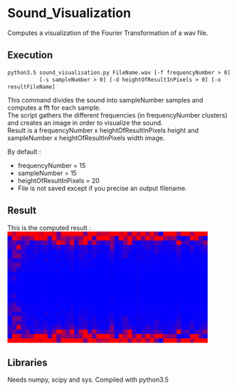 # Sound_Visualization
Computes a visualization of the Fourier Transformation of a wav file.

## Execution
```
python3.5 sound_visualisation.py FileName.wav [-f frequencyNumber > 0]
          [-s sampleNumber > 0] [-d heightOfResultInPixels > 0] [-o resultFileName]
```
This command divides the sound into sampleNumber samples and computes a fft for each sample.  
The script gathers the different frequencies (in frequencyNumber clusters) and creates an image in order to visualize the sound.  
Result is a frequencyNumber x heightOfResultInPixels height and sampleNumber x heightOfResultInPixels width image.  

By default :
  - frequencyNumber = 15
  - sampleNumber = 15
  - heightOfResultInPixels = 20
  - File is not saved except if you precise an output filename.

## Result
This is the computed result :
![Result](https://raw.githubusercontent.com/Jeanselme/Sound_Visualization/master/images/result.png)


## Libraries
Needs numpy, scipy and sys. Compiled with python3.5
